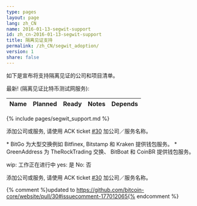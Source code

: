 ```yaml
---
type: pages
layout: page
lang: zh_CN
name: 2016-01-13-segwit-support
id: zh_cn-2016-01-13-segwit-support
title: 隔离见证支持
permalink: /zh_CN/segwit_adoption/
version: 1
share: false
---
```


如下是宣布将支持隔离见证的公司和项目清单。

最新! (隔离见证比特币测试网服务):

|Name|Planned|Ready|Notes|Depends|
|----|-------|-----|-----|-------|
{% include pages/segwit_support.md %} 

添加公司或服务, 请使用 ACK ticket [#30] 加公司／服务名称。

\* BitGo 为大型交换例如 Bitfinex, Bitstamp 和 Kraken 提供钱包服务。
\* GreenAddress 为 TheRockTrading 交换、 BitBoat 和 CoinBR 提供钱包服务。

wip: 工作正在进行中
yes: 是
No: 否

添加公司或服务, 请使用 ACK ticket <a href="https://github.com/bitcoin-core/bitcoincore.org/pull/30">[#30]
</a> 加公司／服务名称。


[#30]: https://github.com/bitcoin-core/website/pull/30
{% comment %}updated to https://github.com/bitcoin-core/website/pull/30#issuecomment-177012065{% endcomment %}
